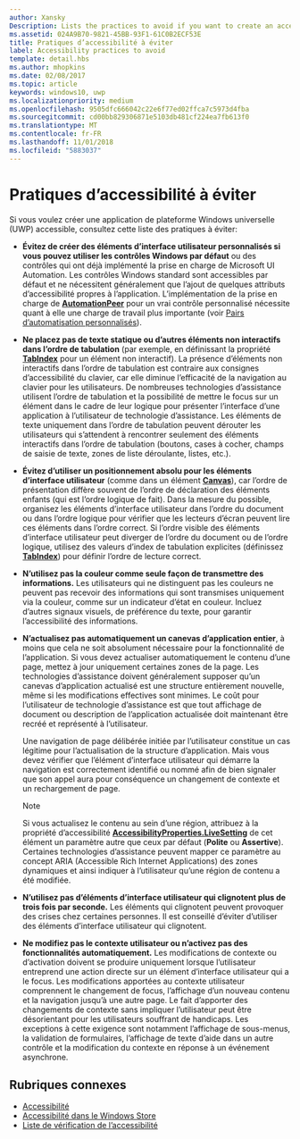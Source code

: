 ```yaml
---
author: Xansky
Description: Lists the practices to avoid if you want to create an accessible Universal Windows Platform (UWP) app.
ms.assetid: 024A9B70-9821-45BB-93F1-61C0B2ECF53E
title: Pratiques d’accessibilité à éviter
label: Accessibility practices to avoid
template: detail.hbs
ms.author: mhopkins
ms.date: 02/08/2017
ms.topic: article
keywords: windows10, uwp
ms.localizationpriority: medium
ms.openlocfilehash: 9505dfc666042c22e6f77ed02ffca7c5973d4fba
ms.sourcegitcommit: cd00bb829306871e5103db481cf224ea7fb613f0
ms.translationtype: MT
ms.contentlocale: fr-FR
ms.lasthandoff: 11/01/2018
ms.locfileid: "5883037"
---
```

# <a name="accessibility-practices-to-avoid"></a>Pratiques d’accessibilité à éviter

Si vous voulez créer une application de plateforme Windows universelle (UWP) accessible, consultez cette liste des pratiques à éviter: 

* **Évitez de créer des éléments d’interface utilisateur personnalisés si vous pouvez utiliser les contrôles Windows par défaut** ou des contrôles qui ont déjà implémenté la prise en charge de Microsoft UI Automation. Les contrôles Windows standard sont accessibles par défaut et ne nécessitent généralement que l’ajout de quelques attributs d’accessibilité propres à l’application. L’implémentation de la prise en charge de [**AutomationPeer**](https://msdn.microsoft.com/library/windows/apps/BR209185) pour un vrai contrôle personnalisé nécessite quant à elle une charge de travail plus importante (voir [Pairs d’automatisation personnalisés](custom-automation-peers.md)).
* **Ne placez pas de texte statique ou d’autres éléments non interactifs dans l’ordre de tabulation** (par exemple, en définissant la propriété [**TabIndex**](https://msdn.microsoft.com/library/windows/apps/BR209461) pour un élément non interactif). La présence d’éléments non interactifs dans l’ordre de tabulation est contraire aux consignes d’accessibilité du clavier, car elle diminue l’efficacité de la navigation au clavier pour les utilisateurs. De nombreuses technologies d’assistance utilisent l’ordre de tabulation et la possibilité de mettre le focus sur un élément dans le cadre de leur logique pour présenter l’interface d’une application à l’utilisateur de technologie d’assistance. Les éléments de texte uniquement dans l’ordre de tabulation peuvent dérouter les utilisateurs qui s’attendent à rencontrer seulement des éléments interactifs dans l’ordre de tabulation (boutons, cases à cocher, champs de saisie de texte, zones de liste déroulante, listes, etc.).
* **Évitez d’utiliser un positionnement absolu pour les éléments d’interface utilisateur** (comme dans un élément [**Canvas**](https://msdn.microsoft.com/library/windows/apps/BR209267)), car l’ordre de présentation diffère souvent de l’ordre de déclaration des éléments enfants (qui est l’ordre logique de fait). Dans la mesure du possible, organisez les éléments d’interface utilisateur dans l’ordre du document ou dans l’ordre logique pour vérifier que les lecteurs d’écran peuvent lire ces éléments dans l’ordre correct. Si l’ordre visible des éléments d’interface utilisateur peut diverger de l’ordre du document ou de l’ordre logique, utilisez des valeurs d’index de tabulation explicites (définissez [**TabIndex**](https://msdn.microsoft.com/library/windows/apps/BR209461)) pour définir l’ordre de lecture correct.
* **N’utilisez pas la couleur comme seule façon de transmettre des informations.** Les utilisateurs qui ne distinguent pas les couleurs ne peuvent pas recevoir des informations qui sont transmises uniquement via la couleur, comme sur un indicateur d’état en couleur. Incluez d’autres signaux visuels, de préférence du texte, pour garantir l’accessibilité des informations.
* **N’actualisez pas automatiquement un canevas d’application entier**, à moins que cela ne soit absolument nécessaire pour la fonctionnalité de l’application. Si vous devez actualiser automatiquement le contenu d’une page, mettez à jour uniquement certaines zones de la page. Les technologies d’assistance doivent généralement supposer qu’un canevas d’application actualisé est une structure entièrement nouvelle, même si les modifications effectives sont minimes. Le coût pour l’utilisateur de technologie d’assistance est que tout affichage de document ou description de l’application actualisée doit maintenant être recréé et représenté à l’utilisateur.
  
  Une navigation de page délibérée initiée par l’utilisateur constitue un cas légitime pour l’actualisation de la structure d’application. Mais vous devez vérifier que l’élément d’interface utilisateur qui démarre la navigation est correctement identifié ou nommé afin de bien signaler que son appel aura pour conséquence un changement de contexte et un rechargement de page.

  > [!NOTE]
  > Si vous actualisez le contenu au sein d’une région, attribuez à la propriété d’accessibilité [**AccessibilityProperties.LiveSetting**](https://msdn.microsoft.com/library/windows/apps/JJ191516) de cet élément un paramètre autre que ceux par défaut (**Polite** ou **Assertive**). Certaines technologies d’assistance peuvent mapper ce paramètre au concept ARIA (Accessible Rich Internet Applications) des zones dynamiques et ainsi indiquer à l’utilisateur qu’une région de contenu a été modifiée.

* **N’utilisez pas d’éléments d’interface utilisateur qui clignotent plus de trois fois par seconde.** Les éléments qui clignotent peuvent provoquer des crises chez certaines personnes. Il est conseillé d’éviter d’utiliser des éléments d’interface utilisateur qui clignotent.
* **Ne modifiez pas le contexte utilisateur ou n’activez pas des fonctionnalités automatiquement.** Les modifications de contexte ou d’activation doivent se produire uniquement lorsque l’utilisateur entreprend une action directe sur un élément d’interface utilisateur qui a le focus. Les modifications apportées au contexte utilisateur comprennent le changement de focus, l’affichage d’un nouveau contenu et la navigation jusqu’à une autre page. Le fait d’apporter des changements de contexte sans impliquer l’utilisateur peut être désorientant pour les utilisateurs souffrant de handicaps. Les exceptions à cette exigence sont notamment l’affichage de sous-menus, la validation de formulaires, l’affichage de texte d’aide dans un autre contrôle et la modification du contexte en réponse à un événement asynchrone.

<span id="related_topics"/>

## <a name="related-topics"></a>Rubriques connexes  
* [Accessibilité](accessibility.md)
* [Accessibilité dans le Windows Store](accessibility-in-the-store.md)
* [Liste de vérification de l’accessibilité](accessibility-checklist.md)
